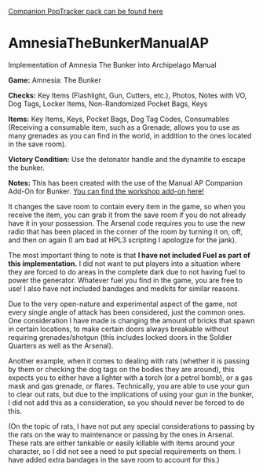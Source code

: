 [Companion PopTracker pack can be found here](https://github.com/RBmans/poptracker-atb-manualAP)

# AmnesiaTheBunkerManualAP
Implementation of Amnesia The Bunker into Archipelago Manual

**Game:** Amnesia: The Bunker

**Checks:** Key Items (Flashlight, Gun, Cutters, etc.), Photos, Notes with VO, Dog Tags, Locker Items, Non-Randomized Pocket Bags, Keys 

**Items:** Key Items, Keys, Pocket Bags, Dog Tag Codes, Consumables (Receiving a consumable item, such as a Grenade, allows you to use as many grenades as you can find in the world, in addition to the ones located in the save room).

**Victory Condition:** Use the detonator handle and the dynamite to escape the bunker.

**Notes:** This has been created with the use of the Manual AP Companion Add-On for Bunker. [You can find the workshop add-on here!](https://steamcommunity.com/sharedfiles/filedetails/?id=3014611969) 

It changes the save room to contain every item in the game, so when you receive the item, you can grab it from the save room if you do not already have it in your possession. The Arsenal code requires you to use the new radio that has been placed in the corner of the room by turning it on, off, and then on again (I am bad at HPL3 scripting I apologize for the jank).

The most important thing to note is that **I have not included Fuel as part of this implementation.** I did not want to put players into a situation where they are forced to do areas in the complete dark due to not having fuel to power the generator. Whatever fuel you find in the game, you are free to use! I also have not included bandages and medkits for similar reasons.

Due to the very open-nature and experimental aspect of the game, not every single angle of attack has been considered, just the common ones. One consideration I have made is changing the amount of bricks that spawn in certain locations, to make certain doors always breakable without requiring grenades/shotgun (this includes locked doors in the Soldier Quarters as well as the Arsenal).

Another example, when it comes to dealing with rats (whether it is passing by them or checking the dog tags on the bodies they are around), this expects you to either have a lighter with a torch (or a petrol bomb), or a gas mask and gas grenade, or flares. Technically, you are able to use your gun to clear out rats, but due to the implications of using your gun in the bunker, I did not add this as a consideration, so you should never be forced to do this.

(On the topic of rats, I have not put any special considerations to passing by the rats on the way to maintenance or passing by the ones in Arsenal. These rats are either tankable or easily killable with items around your character, so I did not see a need to put special requirements on them. I have added extra bandages in the save room to account for this.)
